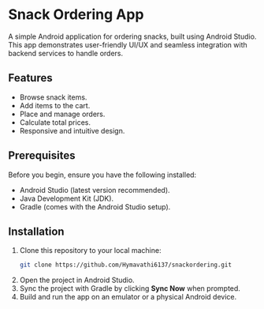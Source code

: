 # Snack Ordering App

A simple Android application for ordering snacks, built using Android Studio. This app demonstrates user-friendly UI/UX and seamless integration with backend services to handle orders.

## Features
- Browse snack items.
- Add items to the cart.
- Place and manage orders.
- Calculate total prices.
- Responsive and intuitive design.

## Prerequisites
Before you begin, ensure you have the following installed:
- Android Studio (latest version recommended).
- Java Development Kit (JDK).
- Gradle (comes with the Android Studio setup).

## Installation
1. Clone this repository to your local machine:
   ```bash
   git clone https://github.com/Hymavathi6137/snackordering.git
   ```
2. Open the project in Android Studio.
3. Sync the project with Gradle by clicking **Sync Now** when prompted.
4. Build and run the app on an emulator or a physical Android device.
